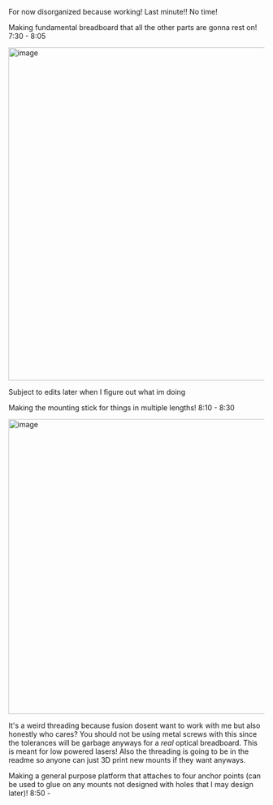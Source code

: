 For now disorganized because working! Last minute!! No time!

Making fundamental breadboard that all the other parts are gonna rest on! 7:30 - 8:05

<img width="748" height="656" alt="image" src="https://github.com/user-attachments/assets/392b0e1a-f3b0-4eee-9dbf-659399404b56" />

Subject to edits later when I figure out what im doing


Making the mounting stick for things in multiple lengths! 8:10 - 8:30 

<img width="612" height="581" alt="image" src="https://github.com/user-attachments/assets/d668a92c-9260-421d-a1b9-db2a5f3d926c" />

It's a weird threading because fusion dosent want to work with me but also honestly who cares? You should not be using metal screws with this since the tolerances will be garbage anyways for a *real* optical breadboard. This is meant for low powered lasers! Also the threading is going to be in the readme so anyone can just 3D print new mounts if they want anyways. 


Making a general purpose platform that attaches to four anchor points (can be used to glue on any mounts not designed with holes that I may design later)! 8:50 - 
